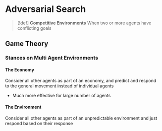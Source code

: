 # Adversarial Search

> [!def]
> **Competitive Environments**
> When two or more agents have conflicting goals
> 

## Game Theory

### Stances on Multi Agent Environments
#### The Economy

Consider all other agents as part of an economy, and predict and respond to the general movement instead of individual agents

- Much more effective for large number of agents

#### The Environment

Consider all other agents as part of an unpredictable environment and just respond based on their response
